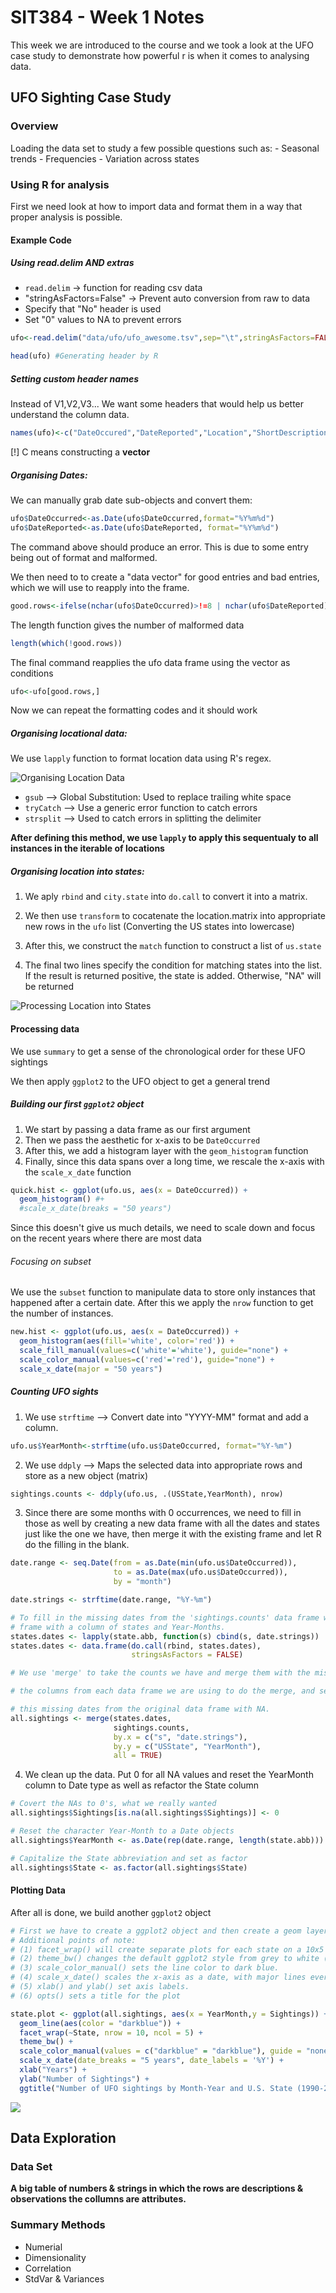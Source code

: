 # SIT384 - Week 1 Notes 

This week we are introduced to the course and we took a look at the UFO case study to demonstrate how powerful r is when it comes to analysing data.

## UFO Sighting Case Study 

### Overview 

Loading the data set to study a few possible questions such as: 
    - Seasonal trends
    - Frequencies
    - Variation across states 

### Using R for analysis 

First we need look at how to import data and format them in a way that proper analysis is possible.

#### Example Code

##### Using read.delim AND extras

- `read.delim` -> function for reading csv data 
- "stringAsFactors=False" -> Prevent auto conversion from raw to data 
- Specify that "No" header is used
- Set "0" values to NA to prevent errors 

```r
ufo<-read.delim("data/ufo/ufo_awesome.tsv",sep="\t",stringAsFactors=FALSE,header=FALSE,na.strings="")

head(ufo) #Generating header by R
```

##### Setting custom header names

Instead of V1,V2,V3... We want some headers that would help us better understand the column data.

```r
names(ufo)<-c("DateOccured","DateReported","Location","ShortDescription","Duration","LongDesc")
```

[!] C means constructing a **vector**

##### Organising Dates: 

We can manually grab date sub-objects and convert them:

```r
ufo$DateOccurred<-as.Date(ufo$DateOccurred,format="%Y%m%d")
ufo$DateReported<-as.Date(ufo$DateReported, format="%Y%m%d")
```

The command above should produce an error. This is due to some entry being out of format and malformed. 

We then need to to create a "data vector" for good entries and bad entries, which we will use to reapply into the frame. 

```r
good.rows<-ifelse(nchar(ufo$DateOccurred)>!=8 | nchar(ufo$DateReported)!=8,False,True)
```

The length function gives the number of malformed data
```r
length(which(!good.rows))
```

The final command reapplies the ufo data frame using the vector as conditions
```r
ufo<-ufo[good.rows,]
```

Now we can repeat the formatting codes and it should work

##### Organising locational data: 

We use `lapply` function to format location data using R's regex.

![Organising Location Data](http://i.imgur.com/zKP0cxn.png)

- `gsub` --> Global Substitution: Used to replace trailing white space
- `tryCatch` --> Use a generic error function to catch errors 
- `strsplit` --> Used to catch errors in splitting the delimiter

**After defining this method, we use `lapply` to apply this sequentualy to all instances in the iterable of locations**

##### Organising location into states: 

1. We aply `rbind` and `city.state` into `do.call` to convert it into a matrix.

2. We then use `transform` to cocatenate the location.matrix into appropriate new rows in the `ufo` list (Converting the US states into lowercase)

3. After this, we construct the `match` function to construct a list of `us.state`

4. The final two lines specify the condition for matching states into the list. If the result is returned positive, the state is added. Otherwise, "NA" will be returned

![Processing Location into States](http://i.imgur.com/iPyGRGC.png)

#### Processing data

We use `summary` to get a sense of the chronological order for these UFO sightings 

We then apply `ggplot2` to the UFO object to get a general trend

##### Building our first `ggplot2` object

1. We start by passing a data frame as our first argument 
2. Then we pass the aesthetic for x-axis to be `DateOccurred`
3. After this, we add a histogram layer with the `geom_histogram` function
4. Finally, since this data spans over a long time, we rescale the x-axis with the `scale_x_date` function 


```r
quick.hist <- ggplot(ufo.us, aes(x = DateOccurred)) +
  geom_histogram() #+ 
  #scale_x_date(breaks = "50 years")
```

Since this doesn't give us much details, we need to scale down and focus on the recent years where there are most data

###### Focusing on subset

We use the `subset` function to manipulate data to store only instances that happened after a certain date. After this we apply the `nrow` function to get the number of instances.

```r
new.hist <- ggplot(ufo.us, aes(x = DateOccurred)) +
  geom_histogram(aes(fill='white', color='red')) +
  scale_fill_manual(values=c('white'='white'), guide="none") +
  scale_color_manual(values=c('red'='red'), guide="none") +
  scale_x_date(major = "50 years")
```


##### Counting UFO sights

1. We use `strftime` --> Convert date into "YYYY-MM" format and add a column.

```r
ufo.us$YearMonth<-strftime(ufo.us$DateOccurred, format="%Y-%m")
```


2. We use `ddply` --> Maps the selected data into appropriate rows and store as a new object (matrix)

```r
sightings.counts <- ddply(ufo.us, .(USState,YearMonth), nrow)
```

3. Since there are some months with 0 occurrences, we need to fill in those as well by creating a new data frame with all the dates and states just like the one we have, then merge it with the existing frame and let R do the filling in the blank. 

```r
date.range <- seq.Date(from = as.Date(min(ufo.us$DateOccurred)),
                       to = as.Date(max(ufo.us$DateOccurred)),
                       by = "month")

date.strings <- strftime(date.range, "%Y-%m")

# To fill in the missing dates from the 'sightings.counts' data frame we will need to create a separate data
# frame with a column of states and Year-Months.
states.dates <- lapply(state.abb, function(s) cbind(s, date.strings))
states.dates <- data.frame(do.call(rbind, states.dates),
                           stringsAsFactors = FALSE)

# We use 'merge' to take the counts we have and merge them with the missing dates.  Note, we have to specify

# the columns from each data frame we are using to do the merge, and set 'all' to TRUE, which will fill in 

# this missing dates from the original data frame with NA.
all.sightings <- merge(states.dates,
                       sightings.counts,
                       by.x = c("s", "date.strings"),
                       by.y = c("USState", "YearMonth"),
                       all = TRUE)
```

4. We clean up the data. Put 0 for all NA values and reset the YearMonth column to Date type as well as refactor the State column

```r
# Covert the NAs to 0's, what we really wanted
all.sightings$Sightings[is.na(all.sightings$Sightings)] <- 0

# Reset the character Year-Month to a Date objects
all.sightings$YearMonth <- as.Date(rep(date.range, length(state.abb)))

# Capitalize the State abbreviation and set as factor
all.sightings$State <- as.factor(all.sightings$State)
```

#### Plotting Data

After all is done, we build another `ggplot2` object

```r
# First we have to create a ggplot2 object and then create a geom layer, which in this case is a line.
# Additional points of note:
# (1) facet_wrap() will create separate plots for each state on a 10x5 grid.
# (2) theme_bw() changes the default ggplot2 style from grey to white (personal preference).
# (3) scale_color_manual() sets the line color to dark blue.
# (4) scale_x_date() scales the x-axis as a date, with major lines every 5 years.
# (5) xlab() and ylab() set axis labels.
# (6) opts() sets a title for the plot

state.plot <- ggplot(all.sightings, aes(x = YearMonth,y = Sightings)) +
  geom_line(aes(color = "darkblue")) +
  facet_wrap(~State, nrow = 10, ncol = 5) + 
  theme_bw() + 
  scale_color_manual(values = c("darkblue" = "darkblue"), guide = "none") +
  scale_x_date(date_breaks = "5 years", date_labels = '%Y') +
  xlab("Years") +
  ylab("Number of Sightings") +
  ggtitle("Number of UFO sightings by Month-Year and U.S. State (1990-2010)")
```

![](http://i.imgur.com/W7GKntm.png)

## Data Exploration

### Data Set

**A big table of numbers & strings in which the rows are descriptions & observations the collumns are attributes.**

### Summary Methods

- Numerial
- Dimensionality 
- Correlation 
- StdVar & Variances











